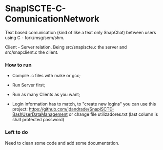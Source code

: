# SnapISCTE-C-ComunicationNetwork

Text based comunication (kind of like a text only SnapChat) between users using C - fork/msg/sem/shm.

Client - Server relation. Being src/snapiscte.c the server and src/snapclient.c the client.

### How to run

- Compile .c files with make or gcc;

- Run Server first;
 
- Run as many Clients as you want;
 
- Login information has to match, to "create new logins" you can use this project: https://github.com/jdandrade/SnapISCTE-BashUserDataManagement or change file utilizadores.txt (last column is sha1 protected password)

### Left to do

Need to clean some code and add some documentation.

